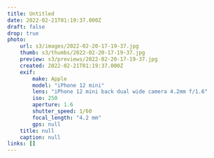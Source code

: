 ```yaml
---
title: Untitled
date: 2022-02-21T01:19:37.000Z
draft: false
drop: true
photo:
    url: s3/images/2022-02-20-17-19-37.jpg
    thumb: s3/thumbs/2022-02-20-17-19-37.jpg
    preview: s3/previews/2022-02-20-17-19-37.jpg
    created: 2022-02-21T01:19:37.000Z
    exif:
        make: Apple
        model: "iPhone 12 mini"
        lens: "iPhone 12 mini back dual wide camera 4.2mm f/1.6"
        iso: 250
        aperture: 1.6
        shutter_speed: 1/60
        focal_length: "4.2 mm"
        gps: null
    title: null
    caption: null
links: []
---
```

